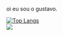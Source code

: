 oi eu sou o gustavo.

<div style="width: 200px;">
<a href="https://github.com/Gostavinhu/github-readme-stats">
  <img src="https://github-readme-stats.vercel.app/api/top-langs/?username=Gostavinhu&langs_count=8" alt="Top Langs" />
</a>
</div>


<a href="mailto:gustavogueiros2312@gmail.com">
<img src="https://img.shields.io/badge/Gmail-D14836?style=for-the-badge&logo=gmail&logoColor=white"/>
</a>
